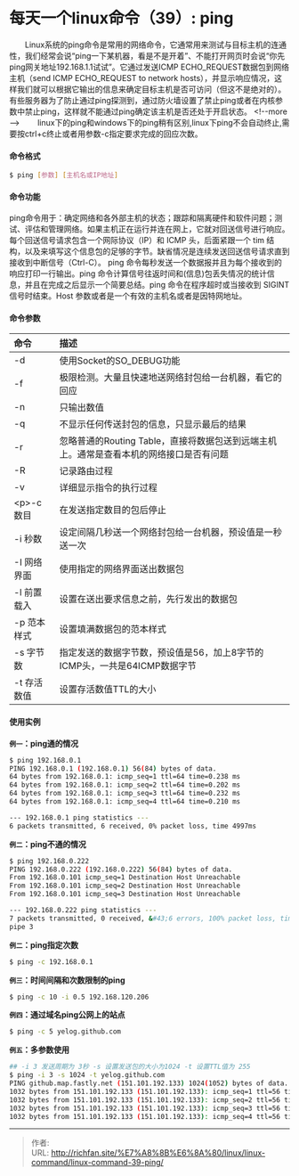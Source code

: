 # 每天一个linux命令（39）: ping

　　Linux系统的ping命令是常用的网络命令，它通常用来测试与目标主机的连通性，我们经常会说“ping一下某机器，看是不是开着”、不能打开网页时会说“你先ping网关地址192.168.1.1试试”。它通过发送ICMP ECHO_REQUEST数据包到网络主机（send ICMP ECHO_REQUEST to network hosts），并显示响应情况，这样我们就可以根据它输出的信息来确定目标主机是否可访问（但这不是绝对的）。有些服务器为了防止通过ping探测到，通过防火墙设置了禁止ping或者在内核参数中禁止ping，这样就不能通过ping确定该主机是否还处于开启状态。
  &lt;!--more --&gt;
　　linux下的ping和windows下的ping稍有区别,linux下ping不会自动终止,需要按ctrl&#43;c终止或者用参数-c指定要求完成的回应次数。
#### 命令格式
```bash
$ ping [参数] [主机名或IP地址]
```
#### 命令功能
  ping命令用于：确定网络和各外部主机的状态；跟踪和隔离硬件和软件问题；测试、评估和管理网络。如果主机正在运行并连在网上，它就对回送信号进行响应。每个回送信号请求包含一个网际协议（IP）和 ICMP 头，后面紧跟一个 tim 结构，以及来填写这个信息包的足够的字节。缺省情况是连续发送回送信号请求直到接收到中断信号（Ctrl-C）。
  ping 命令每秒发送一个数据报并且为每个接收到的响应打印一行输出。ping 命令计算信号往返时间和(信息)包丢失情况的统计信息，并且在完成之后显示一个简要总结。ping 命令在程序超时或当接收到 SIGINT 信号时结束。Host 参数或者是一个有效的主机名或者是因特网地址。
#### 命令参数
| 命令 | 描述     |
| :------------- | :------------- |
| -d | 使用Socket的SO_DEBUG功能 |
| -f | 极限检测。大量且快速地送网络封包给一台机器，看它的回应 |
| -n | 只输出数值 |
| -q | 不显示任何传送封包的信息，只显示最后的结果 |
| -r | 忽略普通的Routing Table，直接将数据包送到远端主机上。通常是查看本机的网络接口是否有问题 |
| -R | 记录路由过程 |
| -v | 详细显示指令的执行过程 |
| &lt;p&gt;-c 数目 | 在发送指定数目的包后停止 |
| -i 秒数 | 设定间隔几秒送一个网络封包给一台机器，预设值是一秒送一次 |
| -I 网络界面 | 使用指定的网络界面送出数据包 |
| -l 前置载入 | 设置在送出要求信息之前，先行发出的数据包 |
| -p 范本样式 | 设置填满数据包的范本样式 |
| -s 字节数 | 指定发送的数据字节数，预设值是56，加上8字节的ICMP头，一共是64ICMP数据字节 |
| -t 存活数值 | 设置存活数值TTL的大小 |

#### 使用实例
**`例一`：ping通的情况**
```bash
$ ping 192.168.0.1
PING 192.168.0.1 (192.168.0.1) 56(84) bytes of data.
64 bytes from 192.168.0.1: icmp_seq=1 ttl=64 time=0.238 ms
64 bytes from 192.168.0.1: icmp_seq=2 ttl=64 time=0.202 ms
64 bytes from 192.168.0.1: icmp_seq=3 ttl=64 time=0.232 ms
64 bytes from 192.168.0.1: icmp_seq=4 ttl=64 time=0.210 ms

--- 192.168.0.1 ping statistics ---
6 packets transmitted, 6 received, 0% packet loss, time 4997ms
```
**`例二`：ping不通的情况**
```bash
$ ping 192.168.0.222
PING 192.168.0.222 (192.168.0.222) 56(84) bytes of data.
From 192.168.0.101 icmp_seq=1 Destination Host Unreachable
From 192.168.0.101 icmp_seq=2 Destination Host Unreachable
From 192.168.0.101 icmp_seq=3 Destination Host Unreachable

--- 192.168.0.222 ping statistics ---
7 packets transmitted, 0 received, &#43;6 errors, 100% packet loss, time 6032ms
pipe 3
```
**`例二`：ping指定次数**
```bash
$ ping -c 192.168.0.1
```
**`例三`：时间间隔和次数限制的ping**
```bash
$ ping -c 10 -i 0.5 192.168.120.206
```
**`例四`：通过域名ping公网上的站点**
```bash
$ ping -c 5 yelog.github.com
```
**`例五`：多参数使用**
```bash
## -i 3 发送周期为 3秒 -s 设置发送包的大小为1024 -t 设置TTL值为 255
$ ping -i 3 -s 1024 -t yelog.github.com
PING github.map.fastly.net (151.101.192.133) 1024(1052) bytes of data.
1032 bytes from 151.101.192.133 (151.101.192.133): icmp_seq=1 ttl=56 time=191 ms
1032 bytes from 151.101.192.133 (151.101.192.133): icmp_seq=2 ttl=56 time=190 ms
1032 bytes from 151.101.192.133 (151.101.192.133): icmp_seq=3 ttl=56 time=189 ms
1032 bytes from 151.101.192.133 (151.101.192.133): icmp_seq=4 ttl=56 time=190 ms
```


---

> 作者:   
> URL: http://richfan.site/%E7%A8%8B%E6%8A%80/linux/linux-command/linux-command-39-ping/  

